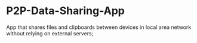 # P2P-Data-Sharing-App
App that shares files and clipboards between devices in local area network without relying on external servers;

